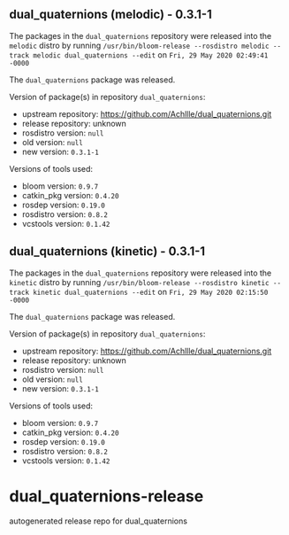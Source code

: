## dual_quaternions (melodic) - 0.3.1-1

The packages in the `dual_quaternions` repository were released into the `melodic` distro by running `/usr/bin/bloom-release --rosdistro melodic --track melodic dual_quaternions --edit` on `Fri, 29 May 2020 02:49:41 -0000`

The `dual_quaternions` package was released.

Version of package(s) in repository `dual_quaternions`:

- upstream repository: https://github.com/Achllle/dual_quaternions.git
- release repository: unknown
- rosdistro version: `null`
- old version: `null`
- new version: `0.3.1-1`

Versions of tools used:

- bloom version: `0.9.7`
- catkin_pkg version: `0.4.20`
- rosdep version: `0.19.0`
- rosdistro version: `0.8.2`
- vcstools version: `0.1.42`


## dual_quaternions (kinetic) - 0.3.1-1

The packages in the `dual_quaternions` repository were released into the `kinetic` distro by running `/usr/bin/bloom-release --rosdistro kinetic --track kinetic dual_quaternions --edit` on `Fri, 29 May 2020 02:15:50 -0000`

The `dual_quaternions` package was released.

Version of package(s) in repository `dual_quaternions`:

- upstream repository: https://github.com/Achllle/dual_quaternions.git
- release repository: unknown
- rosdistro version: `null`
- old version: `null`
- new version: `0.3.1-1`

Versions of tools used:

- bloom version: `0.9.7`
- catkin_pkg version: `0.4.20`
- rosdep version: `0.19.0`
- rosdistro version: `0.8.2`
- vcstools version: `0.1.42`


# dual_quaternions-release
autogenerated release repo for dual_quaternions
